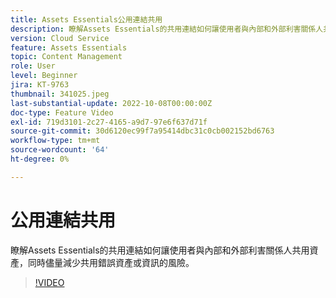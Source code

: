 ```yaml
---
title: Assets Essentials公用連結共用
description: 瞭解Assets Essentials的共用連結如何讓使用者與內部和外部利害關係人共用資產，同時儘量減少共用錯誤資產的風險…… （說明應該介於60到160個字元之間）
version: Cloud Service
feature: Assets Essentials
topic: Content Management
role: User
level: Beginner
jira: KT-9763
thumbnail: 341025.jpeg
last-substantial-update: 2022-10-08T00:00:00Z
doc-type: Feature Video
exl-id: 719d3101-2c27-4165-a9d7-97e6f637d71f
source-git-commit: 30d6120ec99f7a95414dbc31c0cb002152bd6763
workflow-type: tm+mt
source-wordcount: '64'
ht-degree: 0%

---
```


# 公用連結共用

瞭解Assets Essentials的共用連結如何讓使用者與內部和外部利害關係人共用資產，同時儘量減少共用錯誤資產或資訊的風險。

>[!VIDEO](https://video.tv.adobe.com/v/341025?quality=12&learn=on)
